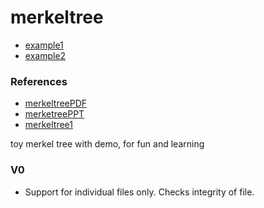 # merkeltree

- [example1](https://github.com/sangeeths/merkle-tree)
- [example2](https://github.com/JaeDukSeo/Simple-Merkle-Tree-in-Python)

### References
- [merkeltreePDF](http://www.mit.edu/~rio/merkle.pdf)
- [merketreePPT](http://www.cs.tau.ac.il/~msagiv/courses/blockchain/merkel.pdf)
- [merkeltree1](https://brilliant.org/wiki/merkle-tree/)

toy merkel tree with demo, for fun and learning

### V0
- Support for individual files only. Checks integrity of file.
